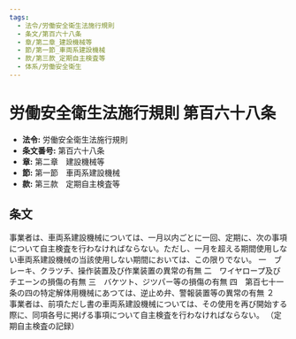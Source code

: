 ```yaml
---
tags:
  - 法令/労働安全衛生法施行規則
  - 条文/第百六十八条
  - 章/第二章_建設機械等
  - 節/第一節_車両系建設機械
  - 款/第三款_定期自主検査等
  - 体系/労働安全衛生
---
```

# 労働安全衛生法施行規則 第百六十八条

- **法令:** 労働安全衛生法施行規則
- **条文番号:** 第百六十八条
- **章:** 第二章　建設機械等
- **節:** 第一節　車両系建設機械
- **款:** 第三款　定期自主検査等

## 条文
事業者は、車両系建設機械については、一月以内ごとに一回、定期に、次の事項について自主検査を行わなければならない。ただし、一月を超える期間使用しない車両系建設機械の当該使用しない期間においては、この限りでない。
一　ブレーキ、クラツチ、操作装置及び作業装置の異常の有無
二　ワイヤロープ及びチエーンの損傷の有無
三　バケツト、ジツパー等の損傷の有無
四　第百七十一条の四の特定解体用機械にあつては、逆止め弁、警報装置等の異常の有無
２　事業者は、前項ただし書の車両系建設機械については、その使用を再び開始する際に、同項各号に掲げる事項について自主検査を行わなければならない。
（定期自主検査の記録）

